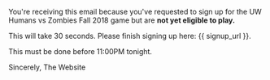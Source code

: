 You're receiving this email because you've requested to sign up for
the UW Humans vs Zombies Fall 2018 game but are **not yet eligible to
play.**

This will take 30 seconds. Please finish signing up here: {{ signup_url }}.

This must be done before 11:00PM tonight.

Sincerely,
The Website
